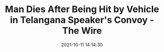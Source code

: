 ---
"title": "Man Dies After Being Hit by Vehicle in Telangana Speaker's Convoy - The Wire"
"date": "2021-10-11 14:14:30"
"feed_name": "GOOGLENEWSINDUSTRIAL"
"feed_website": "https://news.google.com/search?q=industrial%2Bincident&hl=en-US&gl=US&ceid=US:en"
"feed_rss": "https://news.google.com/rss/search?q=industrial%2Bincident&hl=en-US&gl=US&ceid=US:en"
"link": "https://thewire.in/government/man-dies-after-being-hit-by-vehicle-in-telangana-speakers-convoy"
"source": "{'href': 'https://thewire.in', 'title': 'The Wire'}"
"file": "_posts/2021-1-1-e73464c414320ef9896df0bea87e10de59667175.md"
"accident": "0"
"drilling": "0"
"dead": "0"
"injured": "0"
"arrested": "0"
"place": "unknown place"
"where": "unknown site"
"causes": "unknown"
"place_uri": "unknown place"
---